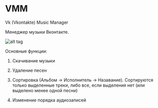 VMM
===

Vk (Vkontakte) Music Manager


Менеджер музыки Вконтакте.

![alt tag](http://habrastorage.org/files/bb2/5b6/c96/bb25b6c967cb4a47800c94e783e83062.png)


Основные функции:

1. Скачивание музыки

2. Удаление песен

3. Сортировка (Альбом -> Исполнитель -> Назавание). Сортируются только выделенные треки, либо все, если выделения нет (или выделено менее одной песни)

4. Изменение порядка аудиозаписей




